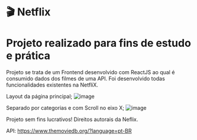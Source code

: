 # 🎬 Netflix 
# Projeto realizado para fins de estudo e prática 

Projeto se trata de um Frontend desenvolvido com ReactJS ao qual é consumido dados dos filmes de uma API. Foi desenvolvido todas funcionalidades existentes na NetfliX.

Layout da página principal;
![image](https://user-images.githubusercontent.com/57403088/189202212-d962a99d-5430-4d6f-8e2e-36f64ee848cc.png)

Separado por categorias e com Scroll no eixo X;
![image](https://user-images.githubusercontent.com/57403088/189202301-b30619bf-8d4d-4c4b-90bf-3f68c1f5eb87.png)



Projeto sem fins lucrativos! Direitos autorais da Neflix.

API: https://www.themoviedb.org/?language=pt-BR
